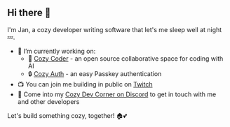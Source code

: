 ## Hi there 👋

I'm Jan, a cozy developer writing software that let's me sleep well at night 💤.

- 🔭 I’m currently working on:
  - 💫 [Cozy Coder](https://github.com/jehrhardt/cozycoder) - an open source collaborative space for coding with AI
  - 🔒 [Cozy Auth](https://github.com/jehrhardt/cozyauth) - an easy Passkey authentication
- 📺 You can join me building in public on [Twitch](https://www.twitch.tv/jehrhardt)
- 💬 Come into my [Cozy Dev Corner on Discord](https://discord.gg/QaCTXq2Gxm) to get in touch with me and other developers

Let's build something cozy, together! 🏠💕
